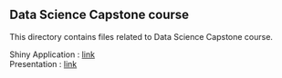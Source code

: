 ## Data Science Capstone course
This directory contains files related to Data Science Capstone course.

Shiny Application : [link](https://eranda-i.shinyapps.io/SwiftKey_Prediction_1_0/)  
Presentation : [link](https://rpubs.com/Eranda/swiftkey_prediction_shiny_app)  
